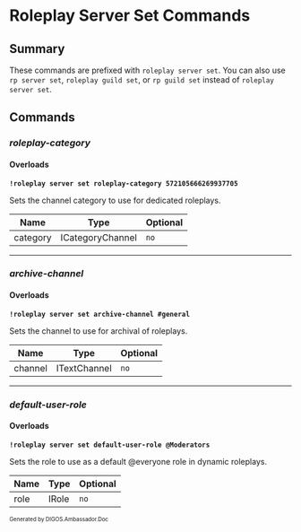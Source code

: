 ﻿Roleplay Server Set Commands
============================
## Summary
These commands are prefixed with `roleplay server set`. You can also use `rp server set`, `roleplay guild set`, or `rp guild set` instead of `roleplay server set`.

## Commands
### *roleplay-category*
#### Overloads
**`!roleplay server set roleplay-category 572105666269937705`**

Sets the channel category to use for dedicated roleplays.

| Name | Type | Optional |
| --- | --- | --- |
| category | ICategoryChannel | `no` |

---

### *archive-channel*
#### Overloads
**`!roleplay server set archive-channel #general`**

Sets the channel to use for archival of roleplays.

| Name | Type | Optional |
| --- | --- | --- |
| channel | ITextChannel | `no` |

---

### *default-user-role*
#### Overloads
**`!roleplay server set default-user-role @Moderators`**

Sets the role to use as a default @everyone role in dynamic roleplays.

| Name | Type | Optional |
| --- | --- | --- |
| role | IRole | `no` |

<sub><sup>Generated by DIGOS.Ambassador.Doc</sup></sub>